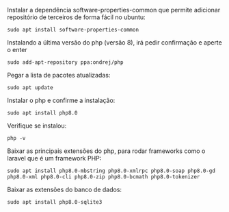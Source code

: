 Instalar a dependência software-properties-common que permite adicionar repositório de terceiros de forma fácil no ubuntu:
~~~
sudo apt install software-properties-common
~~~

Instalando a última versão do php (versão 8), irá pedir confirmação e aperte o enter
~~~
sudo add-apt-repository ppa:ondrej/php
~~~

Pegar a lista de pacotes atualizadas:
~~~
sudo apt update
~~~

Instalar o php e confirme a instalação:
~~~
sudo apt install php8.0
~~~

Verifique se instalou:
~~~
php -v
~~~

Baixar as principais extensões do php, para rodar frameworks como o laravel que é um framework PHP:
~~~
sudo apt install php8.0-mbstring php8.0-xmlrpc php8.0-soap php8.0-gd php8.0-xml php8.0-cli php8.0-zip php8.0-bcmath php8.0-tokenizer
~~~

Baixar as extensões do banco de dados:
~~~
sudo apt install php8.0-sqlite3
~~~


